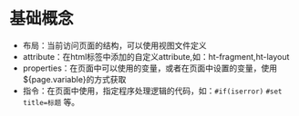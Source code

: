 # 基础概念

* 布局：当前访问页面的结构，可以使用视图文件定义
* attribute：在html标签中添加的自定义attribute,如：ht-fragment,ht-layout
* properties：在页面中可以使用的变量，或者在页面中设置的变量，使用${page.variable}的方式获取
* 指令：在页面中使用，指定程序处理逻辑的代码，如：`#if(iserror)` `#set title=标题` 等。 